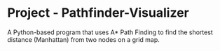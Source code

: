 # Project - Pathfinder-Visualizer

A Python-based program that uses A* Path Finding to find the shortest distance (Manhattan) from two nodes on a grid map. 


